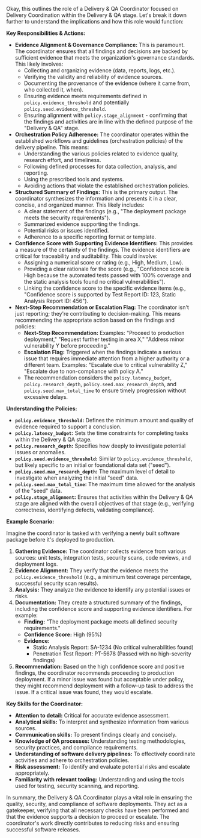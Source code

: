 Okay, this outlines the role of a Delivery & QA Coordinator focused on Delivery Coordination within the Delivery & QA stage. Let's break it down further to understand the implications and how this role would function:

**Key Responsibilities & Actions:**

*   **Evidence Alignment & Governance Compliance:** This is paramount. The coordinator ensures that all findings and decisions are backed by sufficient evidence that meets the organization's governance standards. This likely involves:
    *   Collecting and organizing evidence (data, reports, logs, etc.).
    *   Verifying the validity and reliability of evidence sources.
    *   Documenting the provenance of the evidence (where it came from, who collected it, when).
    *   Ensuring evidence meets requirements defined in `policy.evidence_threshold` and potentially `policy.seed.evidence_threshold`.
    *   Ensuring alignment with `policy.stage_alignment` - confirming that the findings and activities are in line with the defined purpose of the "Delivery & QA" stage.
*   **Orchestration Policy Adherence:** The coordinator operates within the established workflows and guidelines (orchestration policies) of the delivery pipeline. This means:
    *   Understanding the various policies related to evidence quality, research effort, and timeliness.
    *   Following defined processes for data collection, analysis, and reporting.
    *   Using the prescribed tools and systems.
    *   Avoiding actions that violate the established orchestration policies.
*   **Structured Summary of Findings:** This is the primary output. The coordinator synthesizes the information and presents it in a clear, concise, and organized manner. This likely includes:
    *   A clear statement of the findings (e.g., "The deployment package meets the security requirements").
    *   Summarized evidence supporting the findings.
    *   Potential risks or issues identified.
    *   Adherence to a specific reporting format or template.
*   **Confidence Score with Supporting Evidence Identifiers:** This provides a measure of the certainty of the findings.  The evidence identifiers are critical for traceability and auditability. This could involve:
    *   Assigning a numerical score or rating (e.g., High, Medium, Low).
    *   Providing a clear rationale for the score (e.g., "Confidence score is High because the automated tests passed with 100% coverage and the static analysis tools found no critical vulnerabilities").
    *   Linking the confidence score to the specific evidence items (e.g., "Confidence score is supported by Test Report ID: 123, Static Analysis Report ID: 456").
*   **Next-Step Recommendation or Escalation Flag:** The coordinator isn't just reporting; they're contributing to decision-making. This means recommending the appropriate action based on the findings and policies:
    *   **Next-Step Recommendation:**  Examples: "Proceed to production deployment," "Request further testing in area X," "Address minor vulnerability Y before proceeding."
    *   **Escalation Flag:** Triggered when the findings indicate a serious issue that requires immediate attention from a higher authority or a different team.  Examples: "Escalate due to critical vulnerability Z," "Escalate due to non-compliance with policy A."
    *   The recommendation considers the `policy.latency_budget`, `policy.research_depth`, `policy.seed.max_research_depth`, and `policy.seed.max_total_time` to ensure timely progression without excessive delays.

**Understanding the Policies:**

*   **`policy.evidence_threshold`:**  Defines the minimum amount and quality of evidence required to support a conclusion.
*   **`policy.latency_budget`:** Sets the time constraints for completing tasks within the Delivery & QA stage.
*   **`policy.research_depth`:** Specifies how deeply to investigate potential issues or anomalies.
*   **`policy.seed.evidence_threshold`:** Similar to `policy.evidence_threshold`, but likely specific to an initial or foundational data set ("seed").
*   **`policy.seed.max_research_depth`:** The maximum level of detail to investigate when analyzing the initial "seed" data.
*   **`policy.seed.max_total_time`:** The maximum time allowed for the analysis of the "seed" data.
*   **`policy.stage_alignment`:** Ensures that activities within the Delivery & QA stage are aligned with the overall objectives of that stage (e.g., verifying correctness, identifying defects, validating compliance).

**Example Scenario:**

Imagine the coordinator is tasked with verifying a newly built software package before it's deployed to production.

1.  **Gathering Evidence:** The coordinator collects evidence from various sources: unit tests, integration tests, security scans, code reviews, and deployment logs.
2.  **Evidence Alignment:** They verify that the evidence meets the `policy.evidence_threshold` (e.g., a minimum test coverage percentage, successful security scan results).
3.  **Analysis:** They analyze the evidence to identify any potential issues or risks.
4.  **Documentation:** They create a structured summary of the findings, including the confidence score and supporting evidence identifiers.  For example:
    *   **Finding:** "The deployment package meets all defined security requirements."
    *   **Confidence Score:** High (95%)
    *   **Evidence:**
        *   Static Analysis Report: SA-1234 (No critical vulnerabilities found)
        *   Penetration Test Report: PT-5678 (Passed with no high-severity findings)
5.  **Recommendation:** Based on the high confidence score and positive findings, the coordinator recommends proceeding to production deployment. If a minor issue was found but acceptable under policy, they might recommend deployment with a follow-up task to address the issue.  If a critical issue was found, they would escalate.

**Key Skills for the Coordinator:**

*   **Attention to detail:** Critical for accurate evidence assessment.
*   **Analytical skills:** To interpret and synthesize information from various sources.
*   **Communication skills:** To present findings clearly and concisely.
*   **Knowledge of QA processes:** Understanding testing methodologies, security practices, and compliance requirements.
*   **Understanding of software delivery pipelines:** To effectively coordinate activities and adhere to orchestration policies.
*   **Risk assessment:** To identify and evaluate potential risks and escalate appropriately.
*   **Familiarity with relevant tooling:** Understanding and using the tools used for testing, security scanning, and reporting.

In summary, the Delivery & QA Coordinator plays a vital role in ensuring the quality, security, and compliance of software deployments. They act as a gatekeeper, verifying that all necessary checks have been performed and that the evidence supports a decision to proceed or escalate. The coordinator's work directly contributes to reducing risks and ensuring successful software releases.